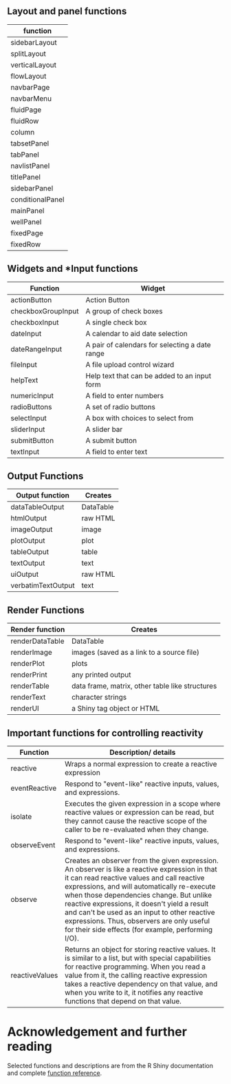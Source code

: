 ## Layout and panel functions

| function | 
| ----------|
sidebarLayout | 
splitLayout |
verticalLayout |
flowLayout |
navbarPage |
navbarMenu |
fluidPage |
fluidRow | 
column | 
tabsetPanel |
tabPanel |
navlistPanel |
titlePanel |
sidebarPanel |
conditionalPanel |
mainPanel |
wellPanel |
fixedPage |
fixedRow |



## Widgets and *Input functions

|Function |	Widget|
|----------|---------|
actionButton | Action Button
checkboxGroupInput |	A group of check boxes
checkboxInput | A single check box
dateInput	| A calendar to aid date selection
dateRangeInput	|A pair of calendars for selecting a date range
fileInput | A file upload control wizard
helpText	| Help text that can be added to an input form
numericInput	| A field to enter numbers
radioButtons	| A set of radio buttons
selectInput | A box with choices to select from
sliderInput | A slider bar
submitButton	| A submit button
textInput	|A field to enter text

## Output Functions

| Output function |	Creates|
|-----------------|--------|
dataTableOutput |	DataTable
htmlOutput |	raw HTML
imageOutput	| image
plotOutput |	plot
tableOutput |	table
textOutput |	text
uiOutput	| raw HTML
verbatimTextOutput |	text

## Render Functions

Render function| Creates
|-----------------|--------|
renderDataTable	| DataTable
renderImage	| images (saved as a link to a source file)
renderPlot |	plots
renderPrint	| any printed output
renderTable	| data frame, matrix, other table like structures
renderText |	character strings
renderUI | a Shiny tag object or HTML

## Important functions for controlling reactivity

Function | Description/ details
--------|-----
reactive | Wraps a normal expression to create a reactive expression
eventReactive |  Respond to "event-like" reactive inputs, values, and expressions.
isolate | Executes the given expression in a scope where reactive values or expression can be read, but they cannot cause the reactive scope of the caller to be re-evaluated when they change. 
observeEvent | Respond to "event-like" reactive inputs, values, and expressions.
observe | Creates an observer from the given expression. An observer is like a reactive expression in that it can read reactive values and call reactive expressions, and will automatically re-execute when those dependencies change. But unlike reactive expressions, it doesn't yield a result and can't be used as an input to other reactive expressions. Thus, observers are only useful for their side effects (for example, performing I/O).
reactiveValues | Returns an object for storing reactive values. It is similar to a list, but with special capabilities for reactive programming. When you read a value from it, the calling reactive expression takes a reactive dependency on that value, and when you write to it, it notifies any reactive functions that depend on that value.

# Acknowledgement and further reading

Selected functions and descriptions are from the R Shiny documentation and complete [function reference](https://shiny.rstudio.com/reference/shiny/1.4.0/).